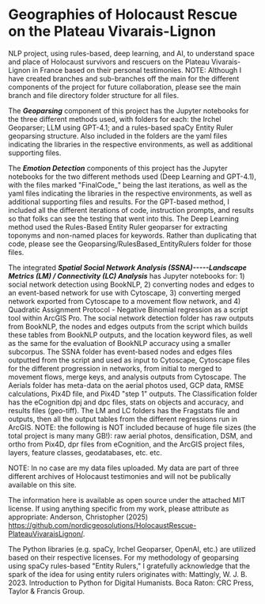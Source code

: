 # Geographies of Holocaust Rescue on the Plateau Vivarais-Lignon
NLP project, using rules-based, deep learning, and AI, to understand space and place of Holocaust survivors and rescuers on the Plateau Vivarais-Lignon in France based on their personal testimonies.  NOTE:  Although I have created branches and sub-branches off the main for the different components of the project for future collaboration, please see the main branch and file directory folder structure for all files.

The ***Geoparsing*** component of this project has the Jupyter notebooks for the three different methods used, with folders for each:  the Irchel Geoparser; LLM using GPT-4.1; and a rules-based spaCy Entity Ruler geoparsing structure.  Also included in the folders are the yaml files indicating the libraries in the respective environments, as well as additional supporting files.  

The ***Emotion Detection*** components of this project has the Jupyter notebooks for the two different methods used (Deep Learning and GPT-4.1), with the files marked "FinalCode_" being the last iterations, as well as the yaml files indicating the libraries in the respective environments, as well as additional supporting files and results.  For the GPT-based method, I included all the different iterations of code, instruction prompts, and results so that folks can see the testing that went into this.  The Deep Learning method used the Rules-Based Entity Ruler geoparser for extracting toponyms and non-named places for keywords.  Rather than duplicating that code, please see the Geoparsing/RulesBased_EntityRulers folder for those files.     

The integrated ***Spatial Social Network Analysis (SSNA)-----Landscape Metrics (LM) / Connectivity (LC) Analysis*** has Jupyter notebooks for: 1) social network detection using BookNLP, 2) converting nodes and edges to an event-based network for use with Cytoscape, 3) converting merged network exported from Cytoscape to a movement flow network, and 4) Quadratic Assignment Protocol - Negative Binomial regression as a script tool within ArcGIS Pro.  The social network detection folder has raw outputs from BookNLP, the nodes and edges outputs from the script which builds these tables from BookNLP outputs, and the location keyword files, as well as the same for the evaluation of BookNLP accuracy using a smaller subcorpus.  The SSNA folder has event-based nodes and edges files outputted from the script and used as input to Cytoscape, Cytoscape files for the different progression in networks, from initial to merged to movement flows, merge keys, and analysis outputs from Cytoscape. The Aerials folder has meta-data on the aerial photos used, GCP data, RMSE calculations, Pix4D file, and Pix4D "step 1" outputs.  The Classification folder has the eCognition dpj and dpc files, stats on objects and accuracy, and results files (geo-tiff).  The LM and LC folders has the Fragstats file and outputs, then all the output tables from the different regressions run in ArcGIS.  NOTE:  the following is NOT included because of huge file sizes (the total project is many many GB!):  raw aerial photos, densification, DSM, and ortho from Pix4D, dpr files from eCognition, and the ArcGIS project files, layers, feature classes, geodatabases, etc. etc.

NOTE:  In no case are my data files uploaded.  My data are part of three different archives of Holocaust testimonies and will not be publically available on this site.

The information here is available as open source under the attached MIT license.  If using anything specific from my work, please attribute as appropriate:  Anderson, Christopher (2025) https://github.com/nordicgeosolutions/HolocaustRescue-PlateauVivaraisLignon/.

The Python libraries (e.g. spaCy, Irchel Geoparser, OpenAI, etc.) are utilized based on their respective licenses.  For my methodology of geoparsing using spaCy rules-based "Entity Rulers," I gratefully acknowledge that the spark of the idea for using entity rulers originates with: Mattingly, W. J. B. 2023. Introduction to Python for Digital Humanists. Boca Raton: CRC Press, Taylor & Francis Group.
